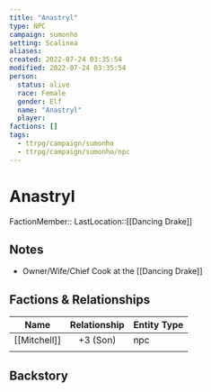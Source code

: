 ```yaml
---
title: "Anastryl"
type: NPC
campaign: sumonho
setting: Scalinea
aliases: 
created: 2022-07-24 03:35:54
modified: 2022-07-24 03:35:54
person:
  status: alive
  race: Female
  gender: Elf
  name: "Anastryl"
  player: 
factions: []
tags:
  - ttrpg/campaign/sumonho
  - ttrpg/campaign/sumonho/npc
---
```


# Anastryl

FactionMember::
LastLocation::[[Dancing Drake]]

## Notes

- Owner/Wife/Chief Cook at the [[Dancing Drake]]

## Factions & Relationships

| Name         | Relationship | Entity Type |
| ------------ |:------------:| ----------- |
| [[Mitchell]] |   +3 (Son)   | npc         |
|              |              |             |



## Backstory